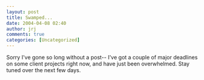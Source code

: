 ```yaml
---
layout: post
title: Swamped...
date: 2004-04-08 02:40
author: jrj
comments: true
categories: [Uncategorized]
---
```

Sorry I've gone so long without a post-- I've got a couple of major deadlines on some client projects right now, and have just been overwhelmed. Stay tuned over the next few days.
